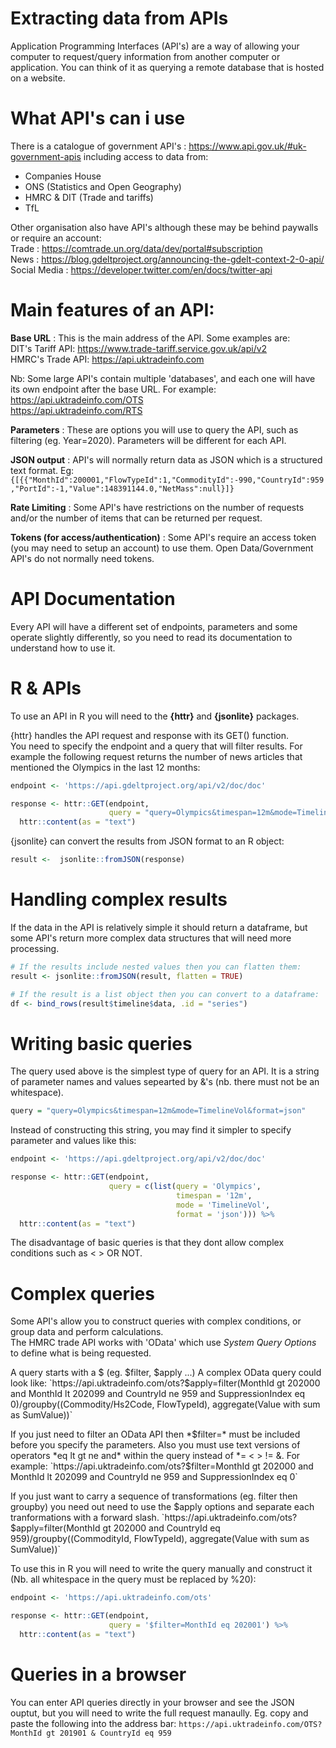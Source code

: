 # Extracting data from APIs
Application Programming Interfaces (API's) are a way of allowing your computer to request/query information from another computer or application. You can think of it as querying a remote database that is hosted on a website. 

# What API's can i use
There is a catalogue of government API's : https://www.api.gov.uk/#uk-government-apis including access to data from:  
- Companies House  
- ONS (Statistics and Open Geography)  
- HMRC & DIT (Trade and tariffs)  
- TfL 

Other organisation also have API's although these may be behind paywalls or require an account:  
Trade : https://comtrade.un.org/data/dev/portal#subscription  
News : https://blog.gdeltproject.org/announcing-the-gdelt-context-2-0-api/  
Social Media : https://developer.twitter.com/en/docs/twitter-api 
                                   
# Main features of an API:
**Base URL** : This is the main address of the API. Some examples are:  
DIT's Tariff API: https://www.trade-tariff.service.gov.uk/api/v2  
HMRC's Trade API: https://api.uktradeinfo.com
                                    
Nb: Some large API's contain multiple 'databases', and each one will have its own endpoint after the base URL. For example:
https://api.uktradeinfo.com/OTS  
https://api.uktradeinfo.com/RTS

**Parameters** : These are options you will use to query the API, such as filtering (eg. Year=2020). Parameters will be different for each API.

**JSON output** : API's will normally return data as JSON which is a structured text format. Eg:
`{[{{"MonthId":200001,"FlowTypeId":1,"CommodityId":-990,"CountryId":959,"PortId":-1,"Value":148391144.0,"NetMass":null}]}`
                                    
**Rate Limiting** : Some API's have restrictions on the number of requests and/or the number of items that can be returned per request.

**Tokens (for access/authentication)** : Some API's require an access token (you may need to setup an account) to use them. Open Data/Government  API's do not normally need tokens.


# API Documentation
Every API will have a different set of endpoints, parameters and some operate slightly differently, so you need to read its documentation to understand how to use it.   


# R & APIs
To use an API in R you will need to the **{httr}** and **{jsonlite}** packages.

{httr} handles the API request and response with its GET() function.  
You need to specify the endpoint and a query that will filter results.
For example the following request returns the number of news articles that mentioned the Olympics in the last 12 months:  
```r
endpoint <- 'https://api.gdeltproject.org/api/v2/doc/doc'

response <- httr::GET(endpoint,
                      query = "query=Olympics&timespan=12m&mode=TimelineVol&format=json") %>%
  httr::content(as = "text")
 ```  
  
{jsonlite} can convert the results from JSON format to an R object:  
```r
result <-  jsonlite::fromJSON(response)
```

# Handling complex results
If the data in the API is relatively simple it should return a dataframe, but some API's return more complex data structures that will need more processing.  
```r
# If the results include nested values then you can flatten them:
result <- jsonlite::fromJSON(result, flatten = TRUE)

# If the result is a list object then you can convert to a dataframe:
df <- bind_rows(result$timeline$data, .id = "series") 
```


# Writing basic queries
The query used above is the simplest type of query for an API. It is a string of parameter names and values sepearted by &'s (nb. there must not be an whitespace). 
```r
query = "query=Olympics&timespan=12m&mode=TimelineVol&format=json"
```
Instead of constructing this string, you may find it simpler to specify parameter and values like this: 
```r
endpoint <- 'https://api.gdeltproject.org/api/v2/doc/doc'

response <- httr::GET(endpoint,
                      query = c(list(query = 'Olympics',
                                     timespan = '12m',
                                     mode = 'TimelineVol',
                                     format = 'json'))) %>%
  httr::content(as = "text")
 ```  
The disadvantage of basic queries is that they dont allow complex conditions such as < > OR NOT.



# Complex queries
Some API's allow you to construct queries with complex conditions, or group data and perform calculations.    
The HMRC trade API works with 'OData' which use *System Query Options* to define what is being requested.  

A query starts with a $ (eg. $filter, $apply ...) 
A complex OData query could look like:
`https://api.uktradeinfo.com/ots?$apply=filter(MonthId gt 202000 and MonthId lt 202099 and CountryId ne 959 and SuppressionIndex eq 0)/groupby((Commodity/Hs2Code, FlowTypeId), aggregate(Value with sum as SumValue))`

If you just need to filter an OData API then *$filter=* must be included before you specify the parameters.  
Also you must use text versions of operators *eq lt gt ne and* within the query instead of *= < > != &. For example:  
`https://api.uktradeinfo.com/ots?$filter=MonthId gt 202000 and MonthId lt 202099 and CountryId ne 959 and SuppressionIndex eq 0`

If you just want to carry a sequence of transformations (eg. filter then groupby) you need out need to use the $apply options and separate each tranformations with a forward slash.
`https://api.uktradeinfo.com/ots?$apply=filter(MonthId gt 202000 and CountryId eq 959)/groupby((CommodityId, FlowTypeId), aggregate(Value with sum as SumValue))`

To use this in R you will need to write the query manually and construct it (Nb. all whitespace in the query must be replaced by %20):
```r
endpoint <- 'https://api.uktradeinfo.com/ots'

response <- httr::GET(endpoint,
                      query = '$filter=MonthId eq 202001') %>%
  httr::content(as = "text")
 ```  

                                 
# Queries in a browser
You can enter API queries directly in your browser and see the JSON ouptut, but you will need to write the full request manaully.
Eg. copy and paste the following into the address bar: 
`https://api.uktradeinfo.com/OTS?MonthId gt 201901 & CountryId eq 959`
